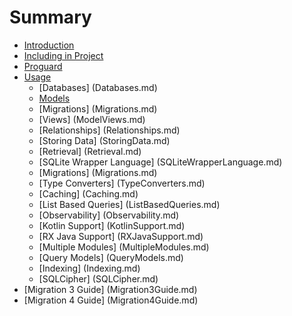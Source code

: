 # Summary

* [Introduction](README.md)
* [Including in Project](including-in-project.md)
* [Proguard](proguard.md)
* [Usage](chapter1.md)
    * [Databases] (Databases.md)
    * [Models](Models.md)
    * [Migrations] (Migrations.md)
    * [Views] (ModelViews.md)
    * [Relationships] (Relationships.md)
    * [Storing Data] (StoringData.md)
    * [Retrieval] (Retrieval.md)
    * [SQLite Wrapper Language] (SQLiteWrapperLanguage.md)
    * [Migrations] (Migrations.md)
    * [Type Converters] (TypeConverters.md)
    * [Caching] (Caching.md)
    * [List Based Queries] (ListBasedQueries.md)
    * [Observability] (Observability.md)
    * [Kotlin Support] (KotlinSupport.md)
    * [RX Java Support] (RXJavaSupport.md)
    * [Multiple Modules] (MultipleModules.md)
    * [Query Models] (QueryModels.md)
    * [Indexing] (Indexing.md)
    * [SQLCipher] (SQLCipher.md)
* [Migration 3 Guide] (Migration3Guide.md)
* [Migration 4 Guide] (Migration4Guide.md)


